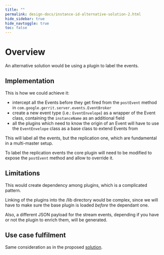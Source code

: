 ```yaml
---
title: ""
permalink: design-docs/instance-id-alternative-solution-2.html
hide_sidebar: true
hide_navtoggle: true
toc: false
---
```


# Overview

An alternative solution would be using a plugin to label the events.

## <a id="implementation"> Implementation

This is how we could achieve it:
* intercept all the Events before they get fired from the `postEvent` method in
`com.google.gerrit.server.events.EventBroker`
* create a new event type (i.e.: `EventEnvelope`) as a wrapper of the Event class,
containing the `instanceName` as an additional field
* all the plugins which need to know the origin of an Event will have to use the
`EventEnvelope` class as a base class to extend Events from

This will label all the events, but the replication one, which are fundamental in
a multi-master setup.

To label the replication events the core plugin will need to be modified to expose
the `postEvent` method and allow to override it.

## <a id="limitations"> Limitations

This would create dependency among plugins, which is a complicated pattern.

Linking of the plugins into the /lib directory would be complex, since we will have
to make sure the base plugin is loaded *before* the dependant one.

Also, a different JSON payload for the stream events, depending if you have or
not the plugin to enrich them, will be generated.

## <a id="use-case-fulfilment"> Use case fulfilment

Same consideration as in the proposed [solution](/design-docs/instance-id-solution.html).
